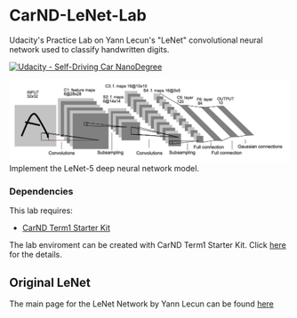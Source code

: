 # CarND-LeNet-Lab
Udacity's Practice Lab on Yann Lecun's "LeNet" convolutional neural network used to classify handwritten digits.

[![Udacity - Self-Driving Car NanoDegree](https://s3.amazonaws.com/udacity-sdc/github/shield-carnd.svg)](http://www.udacity.com/drive)

![LeNet-5 Architecture](lenet.png)
Implement the LeNet-5 deep neural network model.

### Dependencies
This lab requires:

* [CarND Term1 Starter Kit](https://github.com/udacity/CarND-Term1-Starter-Kit)

The lab enviroment can be created with CarND Term1 Starter Kit. Click [here](https://github.com/udacity/CarND-Term1-Starter-Kit/blob/master/README.md) for the details.

## Original LeNet
The main page for the LeNet Network by Yann Lecun can be found [here](http://yann.lecun.com/exdb/lenet/)
